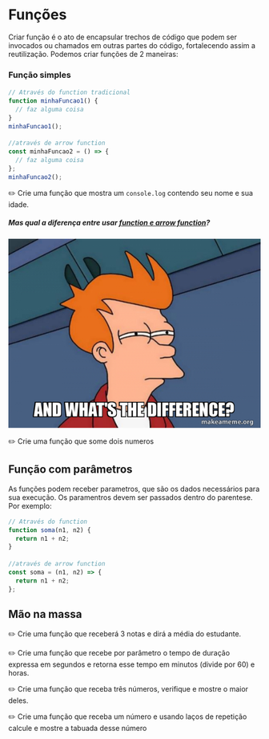 # Funções

Criar função é o ato de encapsular trechos de código que podem ser invocados ou chamados em outras partes do código, fortalecendo assim a reutilização. Podemos criar funções de 2 maneiras:

### Função simples

```javascript
// Através do function tradicional
function minhaFuncao1() {
  // faz alguma coisa
}
minhaFuncao1();

//através de arrow function
const minhaFuncao2 = () => {
  // faz alguma coisa
};
minhaFuncao2();
```

✏️ Crie uma função que mostra um `console.log` contendo seu nome e sua idade.

##### Mas qual a diferença entre usar [function e arrow function](https://www.youtube.com/watch?v=S5Mn0qQzJ-0)?

![meme saying and what's the difference?](image.png)

✏️ Crie uma função que some dois numeros

## Função com parâmetros

As funções podem receber parametros, que são os dados necessários para sua execução. Os paramentros devem ser passados dentro do parentese. Por exemplo:

```javascript
// Através do function
function soma(n1, n2) {
  return n1 + n2;
}

//através de arrow function
const soma = (n1, n2) => {
  return n1 + n2;
};
```

## Mão na massa

✏️ Crie uma função que receberá 3 notas e dirá a média do estudante.

✏️ Crie uma função que recebe por parâmetro o tempo de duração expressa em segundos e retorna esse tempo em minutos (divide por 60) e horas.

✏️ Crie uma função que receba três números, verifique e mostre o maior deles.

✏️ Crie uma função que receba um número e usando laços de repetição calcule e mostre a tabuada desse número
